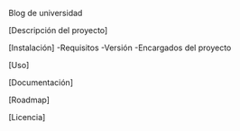 Blog de universidad

[Descripción del proyecto]

[Instalación]
-Requisitos
-Versión
-Encargados del proyecto

[Uso]

[Documentación]

[Roadmap]

[Licencia]
